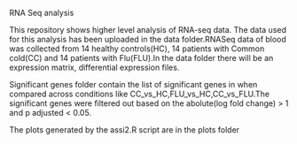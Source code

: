 RNA Seq analysis

This repository shows higher level analysis of RNA-seq data. The data used for this analysis has been uploaded in the data folder.RNASeq data of blood was collected from 14 healthy controls(HC), 14 patients with Common cold(CC) and 14 patients with Flu(FLU).In the data folder there will be an expression matrix, differential expression files.

Significant genes folder contain the list of significant genes in when compared across conditions like CC_vs_HC,FLU_vs_HC,CC_vs_FLU.The significant genes were filtered out based on the abolute(log fold change) > 1 and p adjusted < 0.05. 

The plots generated by the assi2.R script are in the plots folder
